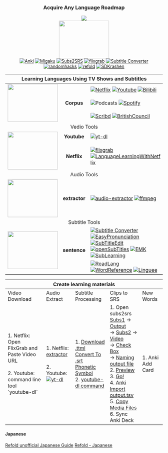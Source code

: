 <h3 align="center">Acquire Any Language Roadmap</h3>

<p align="center">
  <img src="https://readme-typing-svg.herokuapp.com?font=Fira%20Code&center=true&width=440&height=45&vCenter=true&size=22&color=F7542E&lines=Learn+Langs+Step+By+Step">
  <br>
  <img align="center" width="160" height="120" src="https://media.giphy.com/media/ZFzmYqvfobzfLytTrP/giphy.gif">
  <br>
  <a href="https://apps.ankiweb.net"><img alt="Anki" src="https://img.shields.io/badge/Ankiweb-246FDB?logo=maxplanckgesellschaft&logoColor=white"></a>
  <a href="https://www.migaku.io"><img alt="Migaku" src="https://img.shields.io/badge/Migaku-D0072A?logo=themighty&logoColor=white"></a>
  <a href="http://subs2srs.sourceforge.net"><img alt="Subs2SRS" src="https://img.shields.io/badge/Subs2SRS-809CC9?logo=subversion&logoColor=black"><a/>
  <a href="https://www.flixgrab.com"><img alt="flixgrab" src="https://img.shields.io/badge/FlixGrab-00B14F?logo=grab&logoColor=black"></a>
  <a href="https://gotranscript.com/subtitle-converter"><img alt="Subtitle Converter" src="https://img.shields.io/badge/SubTitleConvert-E5426E?logo=kashflow&logoColor=white"></a>
  <a href="http://www.randomhacks.net/substudy"><img alt="randomhacks" src="https://img.shields.io/badge/SubStudy-FFA200?logo=audiomack&logoColor=black"></a>
  <a href="https://refold.la"><img alt="refold" src="https://img.shields.io/badge/Refold-2932E1?logo=roamresearch&logoColor=white"></a>
  <a href="http://www.sdkrashen.com"><img alt="SDKrashen" src="https://img.shields.io/badge/SDKrashen-179287?logo=gitkraken&logoColor=black"></a>
</p>

<table align="center">
    <thead>
        <tr>
          <th colspan=3 align="center"><b>Learning Languages Using TV Shows and Subtitles</b></th>
        </tr>
    </thead>
    <tbody align="center">
      <tr>
        <td rowspan=3><img width="160" height="120" src="https://media.giphy.com/media/PpfHisi2v5Yxa/giphy.gif"></td>
        <td rowspan=3><b>Corpus</b></td>
        <td align="left">
          <a href="https://www.netflix.com"><img alt="Netflix" src="https://img.shields.io/badge/Netflix-E50914?logo=netflix&logoColor=black"></a>
          <a href="https://www.youtube.com"><img alt="Youtube" src="https://img.shields.io/badge/Youtube-FF0000?logo=youtube&logoColor=black"></a>
          <a href="https://www.bilibili.com"><img alt="Bilibili" src="https://img.shields.io/badge/Bilibili-00A1D6?logo=bilibili&logoColor=white"></a>
        </td>
      </tr>
      <tr>
        <td align="left">
          <img alt="Podcasts" src="https://img.shields.io/badge/Podcasts-9933CC?logo=applepodcasts&logoColor=white">
          <a href="https://www.spotify.com"><img alt="Spotify" src="https://img.shields.io/badge/Spotify-1DB954?logo=spotify&logoColor=white"></a>
        </td>
      </tr>
      <tr>
        <td align="left">
          <a href="https://www.scribd.com"><img alt="Scribd" src="https://img.shields.io/badge/Scribd-1E7B85?logo=Scribd&logoColor=white"></a>
          <a href="https://learnenglish.britishcouncil.org"><img alt="BritishCouncil" src="https://img.shields.io/badge/BritCouncil-FFF000?logo=intercom&logoColor=white"></a>
        </td>
      </tr>
      <tr>
        <td colspan=3>Vedio Tools</td>
      </tr>
      <tr>
        <td rowspan=2><img width="160" height="120" src="https://media.giphy.com/media/3o7WTx7X5YfBT4lq8M/giphy.gif"></td>
        <td><b>Youtube</b></td>
        <td align="left">
          <a href="https://yt-dl.org"><img alt="yt-dl" src="https://img.shields.io/badge/YTDL-FF0000?logo=youtube&logoColor=white"></a>
        </td>
      </tr>
      <tr>
        <td><b>Netflix</b></td>
        <td align="left">
          <a href="https://www.flixgrab.com"><img alt="flixgrab" src="https://img.shields.io/badge/FlixGrab-00B14F?logo=grab&logoColor=black"></a>
          <a href="https://languagelearningwithnetflix.com"><img alt="LanguageLearningWithNetflix" src="https://img.shields.io/badge/Netflix-E50914?logo=netflix&logoColor=black"></a>
        </td>
      </tr>
      <tr>
        <td colspan=3>Audio Tools</td>
      </tr>
      <tr>
        <td><img width="160" height="120" src="https://media.giphy.com/media/4NgwwfVfvlHUWUwBvr/giphy.gif"></td>
        <td><b>extractor</b></td>
        <td align="left">
          <a href="https://audio-extractor.net"><img alt="audio-extractor" src="https://img.shields.io/badge/Extractor-007CE2?logo=audioboom&logoColor=black"></a>
          <a href="https://ffmpeg.org"><img alt="ffmpeg" src="https://img.shields.io/badge/FFMPEG-007808?logo=ffmpeg&logoColor=red"></a>
        </td>
      </tr>
      <tr>
        <td colspan=3>Subtitle Tools</td>
      </tr>
      <tr>
        <td rowspan=2><img width="160" height="120" src="https://media.giphy.com/media/UWKSMMW2totha41rma/giphy.gif"></td>
        <td rowspan=2><b>sentence</b></td>
        <td align="left">
          <a href="https://gotranscript.com/subtitle-converter"><img alt="Subtitle Converter" src="https://img.shields.io/badge/SubTitleConvert-E5426E?logo=kashflow&logoColor=white"></a>
          <a href="https://easypronunciation.com"><img alt="EasyPronunciation" src="https://img.shields.io/badge/Pronunciation-000000?logo=symfony&logoColor=white"></a>
          <br>
          <a href="http://www.nikse.dk/subtitleedit"><img alt="SubTitleEdit" src="https://img.shields.io/badge/SubTitleEdit-606060?logo=stackedit&logoColor=white"></a>
          <a href="https://www.opensubtitles.org"><img alt="openSubTitles" src="https://img.shields.io/badge/openSubTitles-7EBC6F?logo=openstreetmap&logoColor=black"></a>
          <a href="https://github.com/emk/subtitles-rs"><img alt="EMK" src="https://img.shields.io/badge/SubTitlesRS-181717?logo=github&logoColor=white"></a>
          <br>
          <a href="http://sublearning.com"><img alt="SubLearning" src="https://img.shields.io/badge/SubLearning-DE00A5?logo=futurelearn&logoColor=white"></a>
        </td>
      </tr>
      <tr>
        <td align="left">
          <a href="https://readlang.com"><img alt="ReadLang" src="https://img.shields.io/badge/ReadLang-8CA1AF?logo=readthedocs&logoColor=white"></a>
          <a href="https://www.wordreference.com"><img alt="WordReference" src="https://img.shields.io/badge/WordReference-002157?logo=airfrance&logoColor=white"></a>
          <a href="https://www.linguee.com"><img alt="Linguee" src="https://img.shields.io/badge/Linguee-006272?logo=letterboxd&logoColor=white"></a>
        </td>
      </tr>
    </tbody>
</table>

<table>
  <thead>
    <tr>
      <th colspan=5 align="center">Create learning materials</th>
    </tr>
  </thead>
  <tbody>
    <tr>
      <td>Video Download</td>
      <td>Audio Extract</td>
      <td>Subtitle Processing</td>
      <td>Clips to SRS</td>
      <td>New Words</td>
    </tr>
    <tr>
      <!-- Video Download -->
      <td>
        1. Netflix: Open FlixGrab and Paste Video URL
        <br><br>
        2. Youtube: command line tool `youtube-dl`
      </td>
      <!-- Audio Extract -->
      <td>
        1. Netflix: <a href="https://audio-extractor.net">extractor</a>
        <br><br>
        2. Youtube: <a href="https://yt-dl.org"><img alt="yt-dl" src="https://img.shields.io/badge/YTDL-FF0000?logo=youtube&logoColor=white"></a>
      </td>
      <!-- Subtitle Processing -->
      <td>
        1. <a href="#" alt="url like `?o=1&...`">Download .ttml</a>
           <br>
           <a href="https://gotranscript.com/subtitle-converter">Convert To .srt</a>
           <br>
           <a href="https://easypronunciation.com">Phonetic Symbol</a>
        <br>
        2. <a href="#" alt="youtube-dl --extract-audio --audio-format mp3 --write-sub -o '%(title)s.{vedio_id}.%(ext)s' -k {vedio_id} --restrict-filenames">youtube-dl command</a>
      </td>
      <!-- Clips to SRS -->
      <td>
        1. Open subs2srs 
        <br>
        <a href="#" alt="target.srt">Subs1</a>
         -> 
        <a href="#" alt="save path">Output</a>
        <br>
         -> 
        <a href="#" alt="native.srt or phonetic.srt">Subs2</a>
         -> 
        <a href="#" alt="target clips video">Video</a>
        <br>
         -> 
        <a href="#" alt="Generate audio/video/snapshots clips">Check Box</a>
        <br>
         -> 
        <a href="#" alt="Name of Anki Deck">Naming output file</a>
        <br>
        2. <a href="Check matches subtitles">Preview</a>
        <br>
        3. <a href="#" alt="Wait for the clip to finish">Go!</a>
        <br>
        4. <a href="#" alt="Tags,sequence marker,Audio,Snapshot,Expression">Anki Import output.tsv</a>
        <br>
        5. <a href="#" alt="cp output.media/* %APPDATA%/anki2/User 1/collection.media">Copy Media Files</a>
        <br>
        6. Sync Anki Deck
      </td>
      <!-- New Words -->
      <td>
        1. Anki Add Card
      </td>
    </tr>
  </tbody>
</table>

<h4>Japanese</h4>
<a href="https://docs.google.com/document/u/1/d/e/2PACX-1vRTJ22UiHpPaafBlY2vNxQr1ROjq1iFp8_3rlVPYFqf3Se316Vf4Ucw2fljzDA8PPVqyMuWqf-t70s5/pub">Refold unofficial Japanese Guide</a>
<a href="https://docs.google.com/document/d/e/2PACX-1vRd4NRekpVOcz0SbFFQ1sLqnnVHTWUWEG4nSdSRpX2GAHBRZbc6NNQu_D_remKz3Y1urMK8k8tWqVmT/pub">Refold - Japanese</a>
